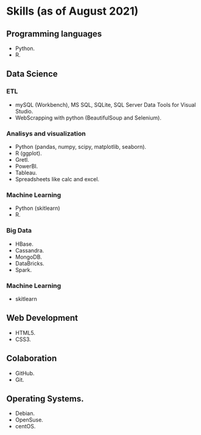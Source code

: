 # Skills (as of August 2021)

## Programming languages

- Python.
- R.

## Data Science

### ETL

- mySQL (Workbench), MS SQL, SQLite, SQL Server Data Tools for Visual Studio.
- WebScrapping with python (BeautifulSoup and Selenium).

### Analisys and visualization

- Python (pandas, numpy, scipy, matplotlib, seaborn).
- R (ggplot).
- Gretl.
- PowerBI.
- Tableau.
- Spreadsheets like calc and excel.

### Machine Learning

- Python (skitlearn)
- R.

### Big Data

- HBase.
- Cassandra.
- MongoDB.
- DataBricks.
- Spark.

### Machine Learning

- skitlearn

## Web Development

- HTML5.
- CSS3.

## Colaboration

- GitHub.
- Git.

## Operating Systems.

- Debian.
- OpenSuse.
- centOS.
